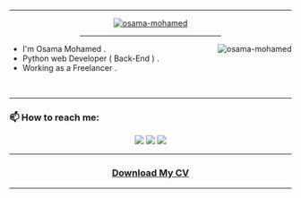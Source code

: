 

<hr>
<p align="center" style="">
  <a href="https://github.com/osama-mohamed">
    <img src="https://readme-typing-svg.demolab.com/?font=Fira+Code&color=2f81f7&pause=1000&center=true&width=435&lines=Hi+there%2C+I%27m+Osama+Mohamed+👋" alt="osama-mohamed" />
  </a>
</p>
<div  align="center"><hr width="50%" style="margin-top:0!important;"></div>



<!--
### Hi there 👋
**osama-mohamed/osama-mohamed** is a ✨ _special_ ✨ repository because its `README.md` (this file) appears on your GitHub profile.

Here are some ideas to get you started:

- 🔭 I’m currently working on ...
- 🌱 I’m currently learning ...
- 👯 I’m looking to collaborate on ...
- 🤔 I’m looking for help with ...
- 💬 Ask me about ...
- 📫 How to reach me: ...
- 😄 Pronouns: ...
- ⚡ Fun fact: ...
## [Download My CV](https://github.com/osama-mohamed/osama-mohamed.github.io/raw/master/OSAMA-MOHAMED.pdf)

<p align="center">
  <a href="https://github.com/osama-mohamed">
      <img align="left" src="https://github-stats-alpha.vercel.app/api?username=osama-mohamed&cc=1a1b27&tc=6fa4fb&ic=fff&bc=000">
  </a>
  <a href="https://github.com/osama-mohamed">
      <img align="right" src="https://github-readme-stats.vercel.app/api?username=osama-mohamed&theme=radical&show_icons=true&bg_color=1a1b27&text_color=6fa4fb&title_color=f4f4f4&icon_color=f4f4f4&hide_border=true&card_width=300px">
  </a>
</p>

<br clear="left"/>
<br clear="right"/>
<hr>
## [Download My CV](https://github.com/osama-mohamed/osama-mohamed.github.io/raw/master/OSAMA-MOHAMED.pdf)
-->

<a href="https://github.com/osama-mohamed"><img align="right" src="https://github-readme-stats.vercel.app/api/top-langs/?username=osama-mohamed&layout=compact&theme=tokyonight&hide_border=true" alt="osama-mohamed" /></a>

- I'm Osama Mohamed .
- Python web Developer ( Back-End ) .
- Working as a Freelancer .

 
<br clear="right"/>
<hr>



### 📫 How to reach me:

<p align ="center">
  <a href ="mailto:osama.mohamed.dev@gmail.com" target="_blank"><img src="https://img.shields.io/badge/Gmail-D14836?style=for-the-badge&logo=gmail&logoColor=white"/></a>
  <a href ="https://www.linkedin.com/in/osama-mohamed-ms" target="_blank"><img src="https://img.shields.io/badge/LinkedIn-0077B5?style=for-the-badge&logo=linkedin&logoColor=white"/></a>
  <a href ="https://osama-mohamed.medium.com/" target="_blank"><img src="https://img.shields.io/badge/Medium-292929?style=for-the-badge&logo=medium&logoColor=white"/></a>
</p>
<hr>
<h3 align ="center">
  <a href="https://raw.githubusercontent.com/osama-mohamed/osama-mohamed/master/Osama_Mohamed-CV.pdf" target="_blank">Download My CV</a></h3>
<hr>
<!-- <hr>
<h3 align ="center">
  <a href="https://raw.githubusercontent.com/osama-mohamed/osama-mohamed/master/Osama_Mohamed-CV.pdf" target="_blank">
  <img style="height: 50px; width: 304px; margin-left:20px;" src="https://custom-icon-badges.demolab.com/badge/-Download%20MY%20CV-2F81F7?style=for-the-badge&logo=download&logoColor=white"/>
  </a></h3> -->
<!-- <hr> -->


